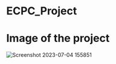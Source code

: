 # ECPC_Project
# Image of the project 

![Screenshot 2023-07-04 155851](https://github.com/krvishal1107/ECPC_Project/assets/115367121/9a799784-9bd1-437f-a810-50b9d902e56b)
